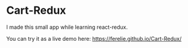 # Cart-Redux
 I made this small app while learning react-redux.

 You can try it as a live demo here: https://ferelie.github.io/Cart-Redux/
